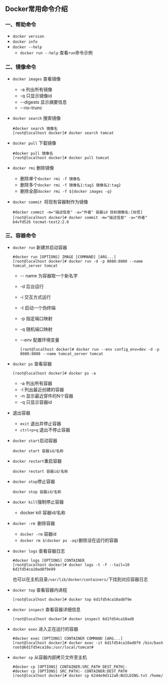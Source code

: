## Docker常用命令介绍

### 一、帮助命令

* `docker version`
* `docker info`
* `docker --help`
  * `docker run --help` 查看`run`命令示例

### 二、镜像命令

- `docker images` 查看镜像

  - -a 列出所有镜像
  - -q 只显示镜像id
  - --digests 显示摘要信息
  - --no-trunc

- `docker search` 搜索镜像

  ```shell
  #docker search 镜像名
  [root@localhost docker]# docker search tomcat 
  ```

- `docker pull` 下载镜像

  ```shell
  #docker pull 镜像名
  [root@localhost docker]# docker pull tomcat 
  ```

- `docker rmi` 删除镜像

  - 删除单个`docker rmi -f 镜像名`
  - 删除多个`docker rmi -f 镜像名1:tag1 镜像名2:tag2`
  - 删除全部`docker rmi -f ${docker images -q}`
  
- `docker commit `将现有容器制作为镜像

  ```shell
  #docker commit -m="描述信息" -a="作者" 容器id 目标镜像名:[标签]
  [root@localhost docker]# docker commit -m="描述信息" -a="作者" b4vfd526 tocmat-test2:2.0
  ```

### 三、容器命令

* `docker run` 新建并启动容器

  ```shell
  #docker run [OPTIONS] IMAGE [COMMAND] [ARG...]
  [root@localhost docker]# docker run -d -p 8080:8080 --name tomcat_server tomcat
  ```

  * -- name 为容器取一个新名字

  * -d 后台运行

  * -i 交互方式运行

  * -t 启动一个伪终端

  * -p 指定端口映射

  * -q 随机端口映射

  * --env 配置环境变量

    ```shell
    [root@localhost docker]# docker run --env config_env=dev -d -p 8080:8080 --name tomcat_server tomcat
    ```

* `docker ps` 查看容器

  ```shell
  [root@localhost docker]# docker ps -a
  ```

  * -a 列出所有容器
  * -l 列出最近创建的容器
  * -n 显示最近穿件的N个容器
  * -q 只显示容器id

* 退出容器

  * `exit` 退出并停止容器
  * `ctrl+p+q` 退出不停止容器

* `docker start`启动容器

  ```shell
  docker start 容器id/名称
  ```

* `docker restart`重启容器

  ```shell
  docker restart 容器id/名称
  ```

* `docker stop`停止容器

  ```shell
  docker stop 容器id/名称
  ```

* `docker kill`强制停止容器

  * docker kill 容器id/名称

* `docker -rm `删除容器

  * `docker -rm` 容器id
  * `docker rm $(docker ps -aq)`删除没在运行的容器

* `docker logs` 查看容器日志

  ```shell
  #docker logs [OPTIONS] CONTAINER
  [root@localhost docker]# docker logs -t -f --tail=10 6d1fd54ca10ad8f9e99
  ```

  也可以在主机目录`/var/lib/docker/containers/`下找到对应容器日志

* `docker top` 查看容器内进程

  ```shell
  [root@localhost docker]# docker top 6d1fd54ca10ad8f9e
  ```

* `docker inspect` 查看容器详细信息

  ```shell
  [root@localhost docker]# docker inspect 6d1fd54ca10ad8
  ```

* `docker exec` 进入正在运行的容器

  ```shell
  #docker exec [OPTIONS] CONTAINER COMMAND [ARG...]
  [root@localhost docker]# docker exec -it 6d1fd54ca10ad8f9 /bin/bash
  root@6d1fd54ca10a:/usr/local/tomcat# 
  ```

* `docker cp` 从容器内部拷贝文件至主机

  ```shell
  #docker cp [OPTIONS] CONTAINER:SRC_PATH DEST_PATH|-
  #docker cp [OPTIONS] SRC_PATH|- CONTAINER:DEST_PATH
  [root@localhost docker]# docker cp 6244e9d112a0:BUILDING.txt /home/
  ```

  

